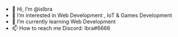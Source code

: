 - 👋 Hi, I’m @isIbra
- 👀 I’m interested in Web Development , IoT & Games Development
- 🌱 I’m currently learning Web Development
- 📫 How to reach me Discord: Ibra#6666

<!---
isIbra/isIbra is a ✨ special ✨ repository because its `README.md` (this file) appears on your GitHub profile.
You can click the Preview link to take a look at your changes.
--->

